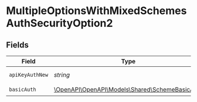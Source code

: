 # MultipleOptionsWithMixedSchemesAuthSecurityOption2


## Fields

| Field                                                                                    | Type                                                                                     | Required                                                                                 | Description                                                                              | Example                                                                                  |
| ---------------------------------------------------------------------------------------- | ---------------------------------------------------------------------------------------- | ---------------------------------------------------------------------------------------- | ---------------------------------------------------------------------------------------- | ---------------------------------------------------------------------------------------- |
| `apiKeyAuthNew`                                                                          | *string*                                                                                 | :heavy_check_mark:                                                                       | N/A                                                                                      | Token <YOUR_API_KEY>                                                                     |
| `basicAuth`                                                                              | [\OpenAPI\OpenAPI\Models\Shared\SchemeBasicAuth](../../Models/Shared/SchemeBasicAuth.md) | :heavy_check_mark:                                                                       | N/A                                                                                      |                                                                                          |